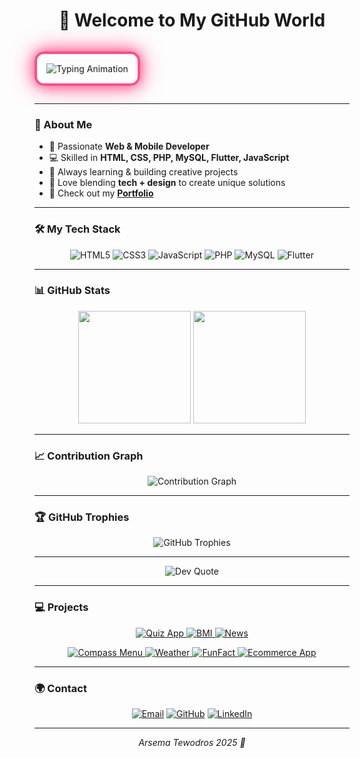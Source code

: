 <h1 align="center">
   👋 Welcome to My GitHub World <span style="color:#ff4d88;"></span>
</h1>


<p align="center" style="border: 4px solid #ff4d88; border-radius: 15px; padding: 15px; display: inline-block; box-shadow: 0 0 20px #ff4d88, 0 0 40px #ff80ab;">
  <img src="https://readme-typing-svg.demolab.com?font=Playfair+Display&size=28&pause=1000&color=FF4D88&center=true&width=600&lines=Hi!+I+am+Arsema+Tewodros;I+Build+Web+%26+Mobile+Apps;Always+Learning+%26+Coding+%F0%9F%8C%B8" alt="Typing Animation"/>
</p>

---

### 💫 About Me
- 🌸 Passionate **Web & Mobile Developer**  
- 💻 Skilled in **HTML, CSS, PHP, MySQL, Flutter, JavaScript**  
- 🚀 Always learning & building creative projects  
- 🎀 Love blending **tech + design** to create unique solutions  
- 🔗 Check out my **[Portfolio](https://your-portfolio-link.com)**   


---

### 🛠️ My Tech Stack
<p align="center">
  <img src="https://img.shields.io/badge/HTML5-FF4D88?style=for-the-badge&logo=html5&logoColor=white" alt="HTML5"/>
  <img src="https://img.shields.io/badge/CSS3-FF80AB?style=for-the-badge&logo=css3&logoColor=white" alt="CSS3"/>
  <img src="https://img.shields.io/badge/JavaScript-F06292?style=for-the-badge&logo=javascript&logoColor=white" alt="JavaScript"/>
  <img src="https://img.shields.io/badge/PHP-FF4D88?style=for-the-badge&logo=php&logoColor=white" alt="PHP"/>
  <img src="https://img.shields.io/badge/MySQL-FF80AB?style=for-the-badge&logo=mysql&logoColor=white" alt="MySQL"/>
  <img src="https://img.shields.io/badge/Flutter-F06292?style=for-the-badge&logo=flutter&logoColor=white" alt="Flutter"/>
</p>

---

### 📊 GitHub Stats
<p align="center">
  <img src="https://github-readme-stats.vercel.app/api?username=Arsema13&show_icons=true&theme=rose_pine&hide_border=true&title_color=ff4d88&icon_color=ff4d88" height="180px"/>
 <img src="https://streak-stats.demolab.com?user=Arsema13&theme=rose_pine&hide_border=true&ring=ff4d88&fire=ff4d88&currStreakLabel=ff4d88" height="180px"/>

</p>


---

### 📈 Contribution Graph
<p align="center">
  <img src="https://github-readme-activity-graph.vercel.app/graph?username=Arsema13&theme=rose_pine&hide_border=true&bg_color=1A1B27&line=ff4d88&point=ff80ab&area=true" alt="Contribution Graph"/>
</p>

---

### 🏆 GitHub Trophies
<p align="center">
  <img src="https://github-profile-trophy.vercel.app/?username=Arsema13&theme=rose_pine&no-frame=true&row=1&column=6" alt="GitHub Trophies"/>
</p>

---


<p align="center">
  <img src="https://quotes-github-readme.vercel.app/api?type=horizontal&theme=rose_pine" alt="Dev Quote"/>
</p>

---

### 💻 Projects
<p align="center">
  <!-- Row 1 -->
  <a href="https://github.com/Arsema13/flutter_quiz_app">
    <img src="https://img.shields.io/badge/Quiz-App-FF4D88?style=for-the-badge" alt="Quiz App"/>
  </a>
  <a href="https://github.com/Arsema13/flutter_BMI_Calculator">
    <img src="https://img.shields.io/badge/BMI-Calculator-FF80AB?style=for-the-badge" alt="BMI"/>
  </a>
  <a href="https://github.com/Arsema13/flutter_news_app">
    <img src="https://img.shields.io/badge/News-App-F06292?style=for-the-badge" alt="News"/>
  </a>
</p>

<p align="center">
  <!-- Row 2 -->
  <a href="https://github.com/Arsema13/campus-menu-compass-IP2">
    <img src="https://img.shields.io/badge/Compass--Menu--Website-FF4D88?style=for-the-badge" alt="Compass Menu"/>
  </a>
  <a href="https://github.com/Arsema13/flutter_weather_app">
    <img src="https://img.shields.io/badge/Weather-App-FF80AB?style=for-the-badge" alt="Weather"/>
  </a>
  <a href="https://github.com/Arsema13/flutter_Funfact_app">
    <img src="https://img.shields.io/badge/FunFact-App-F06292?style=for-the-badge" alt="FunFact"/>
  </a>
  <a href="https://github.com/kurazTeam10/yegna-gebeya">
    <img src="https://img.shields.io/badge/Ecommerce-App-FF4D88?style=for-the-badge" alt="Ecommerce App"/>
  </a>
</p>


---

### 🌍 Contact
<p align="center">
  <a href="mailto:arsematewodros123@gmail.com"><img src="https://img.shields.io/badge/Email-FF4D88?style=for-the-badge&logo=gmail&logoColor=white" alt="Email"/></a>
  <a href="https://github.com/Arsema13"><img src="https://img.shields.io/badge/GitHub-FF4D88?style=for-the-badge&logo=github&logoColor=white" alt="GitHub"/></a>
 <a href="https://www.linkedin.com/in/arsema-tewodros-783b41370/">
  <img src="https://img.shields.io/badge/LinkedIn-FF4D88?style=for-the-badge&logo=linkedin&logoColor=white" alt="LinkedIn"/>
</a>

</p>

---

<p align="center">
  <em> Arsema Tewodros 2025 🌸</em>
</p>
